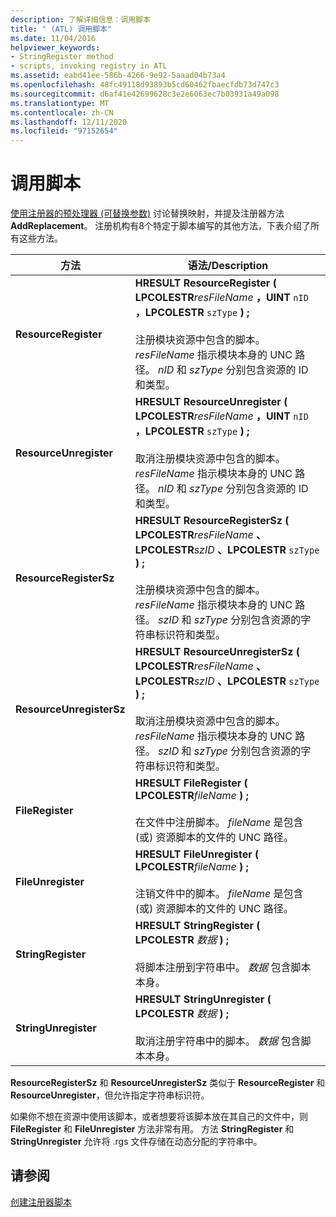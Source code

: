 ```yaml
---
description: 了解详细信息：调用脚本
title: " (ATL) 调用脚本"
ms.date: 11/04/2016
helpviewer_keywords:
- StringRegister method
- scripts, invoking registry in ATL
ms.assetid: eabd41ee-586b-4266-9e92-5aaad04b73a4
ms.openlocfilehash: 48fc49118d93893b5cd60462fbaecfdb73d747c3
ms.sourcegitcommit: d6af41e42699628c3e2e6063ec7b03931a49a098
ms.translationtype: MT
ms.contentlocale: zh-CN
ms.lasthandoff: 12/11/2020
ms.locfileid: "97152654"
---
```

# <a name="invoking-scripts"></a>调用脚本

[使用注册器的预处理器 (可替换参数)](../atl/using-replaceable-parameters-the-registrar-s-preprocessor.md) 讨论替换映射，并提及注册器方法 **AddReplacement**。 注册机构有8个特定于脚本编写的其他方法，下表介绍了所有这些方法。

|方法|语法/Description|
|------------|-------------------------|
|**ResourceRegister**|**HRESULT ResourceRegister ( LPCOLESTR***resFileName* **，UINT** `nID` **，LPCOLESTR** `szType` **) ;**      <br /><br /> 注册模块资源中包含的脚本。 *resFileName* 指示模块本身的 UNC 路径。 *nID* 和 *szType* 分别包含资源的 ID 和类型。|
|**ResourceUnregister**|**HRESULT ResourceUnregister ( LPCOLESTR***resFileName* **，UINT** `nID` **，LPCOLESTR** `szType` **) ;**      <br /><br /> 取消注册模块资源中包含的脚本。 *resFileName* 指示模块本身的 UNC 路径。 *nID* 和 *szType* 分别包含资源的 ID 和类型。|
|**ResourceRegisterSz**|**HRESULT ResourceRegisterSz ( LPCOLESTR***resFileName* **、LPCOLESTR***szID* **、LPCOLESTR** `szType` **) ;**      <br /><br /> 注册模块资源中包含的脚本。 *resFileName* 指示模块本身的 UNC 路径。 *szID* 和 *szType* 分别包含资源的字符串标识符和类型。|
|**ResourceUnregisterSz**|**HRESULT ResourceUnregisterSz ( LPCOLESTR***resFileName* **、LPCOLESTR***szID* **、LPCOLESTR** `szType` **) ;**      <br /><br /> 取消注册模块资源中包含的脚本。 *resFileName* 指示模块本身的 UNC 路径。 *szID* 和 *szType* 分别包含资源的字符串标识符和类型。|
|**FileRegister**|**HRESULT FileRegister ( LPCOLESTR***fileName* **) ;**    <br /><br /> 在文件中注册脚本。 *fileName* 是包含 (或) 资源脚本的文件的 UNC 路径。|
|**FileUnregister**|**HRESULT FileUnregister ( LPCOLESTR***fileName* **) ;**    <br /><br /> 注销文件中的脚本。 *fileName* 是包含 (或) 资源脚本的文件的 UNC 路径。|
|**StringRegister**|**HRESULT StringRegister ( LPCOLESTR**  *数据*  **) ;**<br /><br /> 将脚本注册到字符串中。 *数据* 包含脚本本身。|
|**StringUnregister**|**HRESULT StringUnregister ( LPCOLESTR**  *数据*  **) ;**<br /><br /> 取消注册字符串中的脚本。 *数据* 包含脚本本身。|

**ResourceRegisterSz** 和 **ResourceUnregisterSz** 类似于 **ResourceRegister** 和 **ResourceUnregister**，但允许指定字符串标识符。

如果你不想在资源中使用该脚本，或者想要将该脚本放在其自己的文件中，则 **FileRegister** 和 **FileUnregister** 方法非常有用。 方法 **StringRegister** 和 **StringUnregister** 允许将 .rgs 文件存储在动态分配的字符串中。

## <a name="see-also"></a>请参阅

[创建注册器脚本](../atl/creating-registrar-scripts.md)
